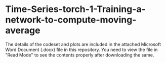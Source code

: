 # Time-Series-torch-1-Training-a-network-to-compute-moving-average

The details of the codeset and plots are included in the attached Microsoft Word Document (.docx) file in this repository. 
You need to view the file in "Read Mode" to see the contents properly after downloading the same.
